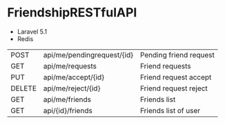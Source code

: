 <h1>FriendshipRESTfulAPI</h1>
<ul>
    <li>Laravel 5.1</li>
    <li>Redis</li>
</ul>
<table>
    <tr>
        <td>POST</td>
        <td>api/me/pendingrequest/{id}</td>
        <td>Pending friend request</td>
    </tr>
    <tr>
        <td>GET</td>
        <td>api/me/requests</td>
        <td>Friend requests</td>
    </tr>
    <tr>
        <td>PUT</td>
        <td>api/me/accept/{id}</td>
        <td>Friend request accept</td>
    </tr>
    <tr>
        <td>DELETE</td>
        <td>api/me/reject/{id}</td>
        <td>Friend request reject</td>
    </tr>
    <tr>
        <td>GET</td>
        <td>api/me/friends</td>
        <td>Friends list</td>
    </tr>
    <tr>
        <td>GET</td>
        <td>api/{id}/friends</td>
        <td>Friends list of user</td>
    </tr>
</table>